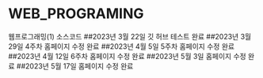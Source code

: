 # WEB_PROGRAMING 
웹프로그래밍(1) 소스코드 
##2023년 3월 22일 깃 허브 테스트 완료 
##2023년 3월 29일 4주차 홈페이지 수정 완료 
##2023년 4월 5일 5주차 홈페이지 수정 완료 
##2023년 4월 12일 6주차 홈페이지 수정 완료
##2023년 5월 3일 홈페이지 수정 완료 
##2023년 5월 17일 홈페이지 수정 완료 